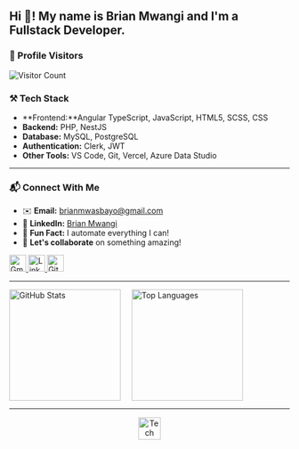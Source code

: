 ## Hi 👋! My name is Brian Mwangi and I'm a Fullstack Developer.


### 🌟 Profile Visitors
![Visitor Count](https://komarev.com/ghpvc/?username=Kishoyian-Brian&color=blueviolet&style=flat-square&label=PROFILE+VIEWS)

### ⚒️ Tech Stack

- **Frontend:**Angular TypeScript, JavaScript, HTML5, SCSS, CSS  
- **Backend:** PHP, NestJS  
- **Database:** MySQL, PostgreSQL  
- **Authentication:** Clerk, JWT  
- **Other Tools:** VS Code, Git, Vercel, Azure Data Studio  

---

### 📬 Connect With Me
- ✉️ **Email:** [brianmwasbayo@gmail.com](mailto:brianmwasbayo@gmail.com)  
- 💼 **LinkedIn:** [Brian Mwangi](https://www.linkedin.com/in/brian-mwangi-a081a1330/)  
- 🌟 **Fun Fact:** I automate everything I can!  
- 🤝 **Let's collaborate** on something amazing!  

<div align="left">
  <a href="mailto:brianmwasbayo@gmail.com">
    <img src="https://img.shields.io/badge/Gmail-D14836?style=for-the-badge&logo=gmail&logoColor=white" height="30" alt="Gmail"/>
  </a>
  <a href="https://www.linkedin.com/in/brian-mwangi-a081a1330/">
    <img src="https://img.shields.io/badge/LinkedIn-0077B5?style=for-the-badge&logo=linkedin&logoColor=white" height="30" alt="LinkedIn"/>
  </a>
  <a href="https://github.com/Kishoyian-Brian?tab=repositories">
    <img src="https://komarev.com/ghpvc/?username=Kishoyian-Brian&label=Profile%20views&color=0e75b6&style=flat" height="30" alt="GitHub Views"/>
  </a>
</div>

---

<!-- GitHub Stats + Top Languages Side by Side -->
<div align="left" style="display: flex; flex-wrap: wrap; gap: 20px;">
  <img src="https://github-readme-stats.vercel.app/api?username=Kishoyian-Brian&show_icons=true&count_private=true&include_all_commits=true&theme=radical&hide_border=true&cache_seconds=7200" height="200" alt="GitHub Stats"/>
  
  <img src="https://github-readme-stats.vercel.app/api/top-langs?username=Kishoyian-Brian&layout=compact&langs_count=8&theme=radical&hide_border=true&cache_seconds=7200" height="200" alt="Top Languages"/>
</div>

---

<div align="center" style="margin: 15px 0">
  <img src="https://skillicons.dev/icons?i=js,html,typescript,css,sass,php,react,nodejs,git,github,vscode,angular,nestjs,vite" height="40" alt="Tech Stack"/>
</div>
